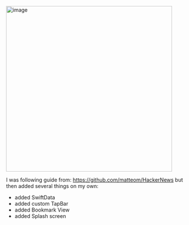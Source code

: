 <img width="452" alt="image" src="https://github.com/user-attachments/assets/adfc4725-286e-4569-bc34-b7b1bd704383">

I was following guide from: https://github.com/matteom/HackerNews but then added several things on my own:
- added SwiftData
- added custom TapBar
- added Bookmark View
- added Splash screen
